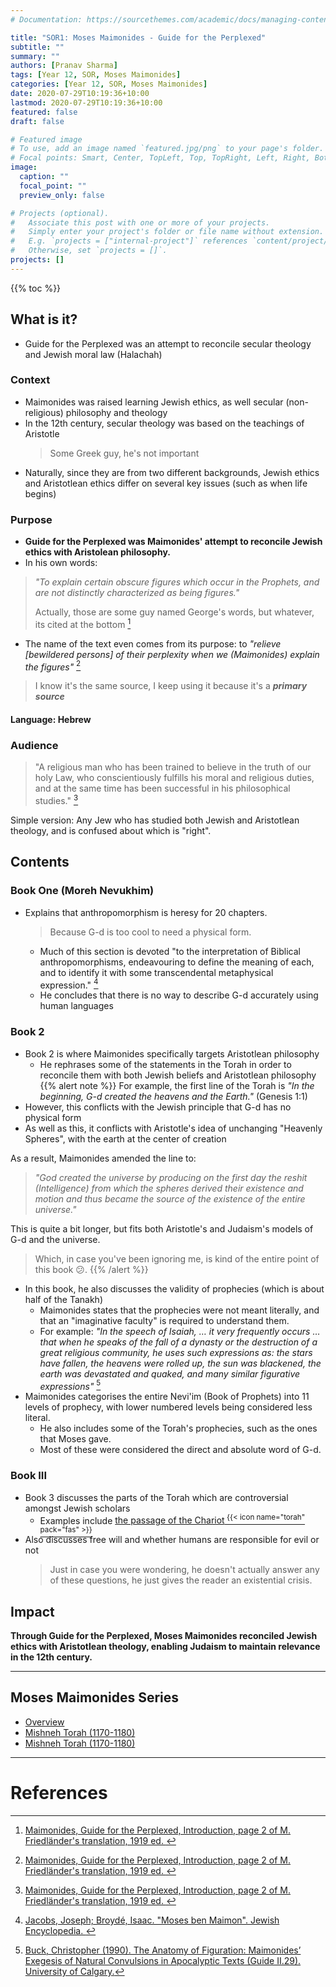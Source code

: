 ```yaml
---
# Documentation: https://sourcethemes.com/academic/docs/managing-content/

title: "SOR1: Moses Maimonides - Guide for the Perplexed"
subtitle: ""
summary: ""
authors: [Pranav Sharma]
tags: [Year 12, SOR, Moses Maimonides]
categories: [Year 12, SOR, Moses Maimonides]
date: 2020-07-29T10:19:36+10:00
lastmod: 2020-07-29T10:19:36+10:00
featured: false
draft: false

# Featured image
# To use, add an image named `featured.jpg/png` to your page's folder.
# Focal points: Smart, Center, TopLeft, Top, TopRight, Left, Right, BottomLeft, Bottom, BottomRight.
image:
  caption: ""
  focal_point: ""
  preview_only: false

# Projects (optional).
#   Associate this post with one or more of your projects.
#   Simply enter your project's folder or file name without extension.
#   E.g. `projects = ["internal-project"]` references `content/project/deep-learning/index.md`.
#   Otherwise, set `projects = []`.
projects: []
---
```


{{% toc %}}

<!-- Start Content below this line -->
## What is it?
- Guide for the Perplexed was an attempt to reconcile secular theology and Jewish moral law (Halachah)
### Context
- Maimonides was raised learning Jewish ethics, as well secular (non-religious) philosophy and theology
- In the 12th century, secular theology was based on the teachings of Aristotle
  > Some Greek guy, he's not important
- Naturally, since they are from two different backgrounds, Jewish ethics and Aristotlean ethics differ on several key issues (such as when life begins)
### Purpose
- **Guide for the Perplexed was Maimonides' attempt to reconcile Jewish ethics with Aristolean philosophy.**
- In his own words:
> *"To explain certain obscure figures which occur in the Prophets, and are not distinctly characterized as being figures."*
>
> Actually, those are some guy named George's words, but whatever, its cited at the bottom [^1]
- The name of the text even comes from its purpose: to *"relieve [bewildered persons] of their perplexity when we (Maimonides) explain the figures"* [^1]
> I know it's the same source, I keep using it because it's a _**primary source**_
#### Language: Hebrew
### Audience
> "A religious man who has been trained to believe in the truth of our holy Law, who conscientiously fulfills his moral and religious duties, and at the same time has been successful in his philosophical studies." [^1]

Simple version: Any Jew who has studied both Jewish and Aristotlean theology, and is confused about which is "right".

## Contents
### Book One (Moreh Nevukhim)
- Explains that anthropomorphism is heresy for 20 chapters.
  > Because G-d is too cool to need a physical form.
  - Much of this section is devoted "to the interpretation of Biblical anthropomorphisms, endeavouring to define the meaning of each, and to identify it with some transcendental metaphysical expression." [^2]
  - He concludes that there is no way to describe G-d accurately using human languages
### Book 2
- Book 2 is where Maimonides specifically targets Aristotlean philosophy
  - He rephrases some of the statements in the Torah in order to reconcile them with both Jewish beliefs and Aristotlean philosophy
{{% alert note %}}
For example, the first line of the Torah is *"In the beginning, G-d created the heavens and the Earth."* (Genesis 1:1)
- However, this conflicts with the Jewish principle that G-d has no physical form
- As well as this, it conflicts with Aristotle's idea of unchanging "Heavenly Spheres", with the earth at the center of creation

As a result, Maimonides amended the line to:
> *"God created the universe by producing on the first day the reshit (Intelligence) from which the spheres derived their existence and motion and thus became the source of the existence of the entire universe."*

This is quite a bit longer, but fits both Aristotle's and Judaism's models of G-d and the universe.
  > Which, in case you've been ignoring me, is kind of the entire point of this book :confused:.
{{% /alert %}}
- In this book, he also discusses the validity of prophecies (which is about half of the Tanakh)
  - Maimonides states that the prophecies were not meant literally, and that an "imaginative faculty" is required to understand them.
  - For example: *"In the speech of Isaiah, … it very frequently occurs … that when he speaks of the fall of a dynasty or the destruction of a great religious community, he uses such expressions as: the stars have fallen, the heavens were rolled up, the sun was blackened, the earth was devastated and quaked, and many similar figurative expressions"* [^3]
- Maimonides categorises the entire Nevi'im (Book of Prophets) into 11 levels of prophecy, with lower numbered levels being considered less literal.
  - He also includes some of the Torah's prophecies, such as the ones that Moses gave.
  - Most of these were considered the direct and absolute word of G-d.
### Book III
- Book 3 discusses the parts of the Torah which are controversial amongst Jewish scholars
  - Examples include [the passage of the Chariot<sup> {{< icon name="torah" pack="fas" >}} </sup> ](https://www.biblegateway.com/passage/?search=Ezekiel+1%3A4-28&version=ERV)
- Also discusses free will and whether humans are responsible for evil or not
  > Just in case you were wondering, he doesn't actually answer any of these questions, he just gives the reader an existential crisis.

## Impact
**Through Guide for the Perplexed, Moses Maimonides reconciled Jewish ethics with Aristotlean theology, enabling Judaism to maintain relevance in the 12th century.**

<!-- End Content here -->
---
## Moses Maimonides Series
- [Overview](/moses-maimonides/)
- [Mishneh Torah (1170-1180)](/post/moses-commentary1/)
- [Mishneh Torah (1170-1180)](/post/moses-commentary2/)

---
# References
<!-- Put references below this line. APA, Chicago, Harvard, MLA, and Turabin are all acceptable. -->
[^1]: [Maimonides, Guide for the Perplexed, Introduction, page 2 of M. Friedländer's translation, 1919 ed. ](https://books.google.com.au/books?id=a2dRAAAAYAAJ&pg=PA211&redir_esc=y)
[^2]: [Jacobs, Joseph; Broydé, Isaac. "Moses ben Maimon". Jewish Encyclopedia. ](http://www.jewishencyclopedia.com/articles/11124-moses-ben-maimon#3053)
[^3]: [Buck, Christopher (1990). The Anatomy of Figuration: Maimonides’ Exegesis of Natural Convulsions in Apocalyptic Texts (Guide II.29). University of Calgary.](https://www.academia.edu/41485175/The_Anatomy_of_Figuration_Maimonides_Exegesis_of_Natural_Convulsions_in_Apocalyptic_Texts_Guide_II.29_)
